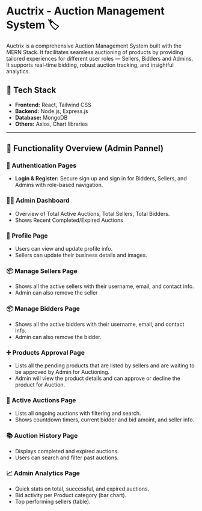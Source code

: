 # Auctrix - Auction Management System 🏷️

Auctrix is a comprehensive Auction Management System built with the MERN Stack. It facilitates seamless auctioning of products by providing tailored experiences for different user roles — Sellers, Bidders and Admins. It supports real-time bidding, robust auction tracking, and insightful analytics.

## 🚀 Tech Stack

- **Frontend:** React, Tailwind CSS
- **Backend:** Node.js, Express.js
- **Database:** MongoDB
- **Others:** Axios, Chart libraries

---

## 📄 Functionality Overview (Admin Pannel)

### 🔐 Authentication Pages
- **Login & Register:** Secure sign up and sign in for Bidders, Sellers, and Admins with role-based navigation.

### 🧑‍💼 Admin Dashboard
- Overview of Total Active Auctions, Total Sellers, Total Bidders.
- Shows Recent Completed/Expired Auctions

### 👤 Profile Page
- Users can view and update profile info.
- Sellers can update their business details and images.

### 📦 Manage Sellers Page
- Shows all the active sellers with their username, email, and contact info.
- Admin can also remove the seller

### 📦 Manage Bidders Page
- Shows all the active bidders with their username, email, and contact info.
- Admin can also remove the bidder.

### ➕ Products Approval Page
- Lists all the pending products that are listed by sellers and are waiting to be approved by Admin for Auctioning.
- Admin will view the product details and can approve or decline the product for Auction.

### 🎯 Active Auctions Page
- Lists all ongoing auctions with filtering and search.
- Shows countdown timers, current bidder and bid amoint, and seller info.

### 📚 Auction History Page
- Displays completed and expired auctions.
- Users can search and filter past auctions.


### 📈 Admin Analytics Page
- Quick stats on total, successful, and expired auctions.
- Bid activity per Product category (bar chart).
- Top performing sellers (table).

